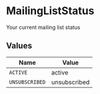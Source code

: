 # MailingListStatus

Your current mailing list status


## Values

| Name           | Value          |
| -------------- | -------------- |
| `ACTIVE`       | active         |
| `UNSUBSCRIBED` | unsubscribed   |